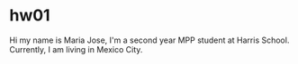 # hw01
Hi my name is Maria Jose, I'm a second year MPP student at Harris School. 
Currently, I am living in Mexico City. 